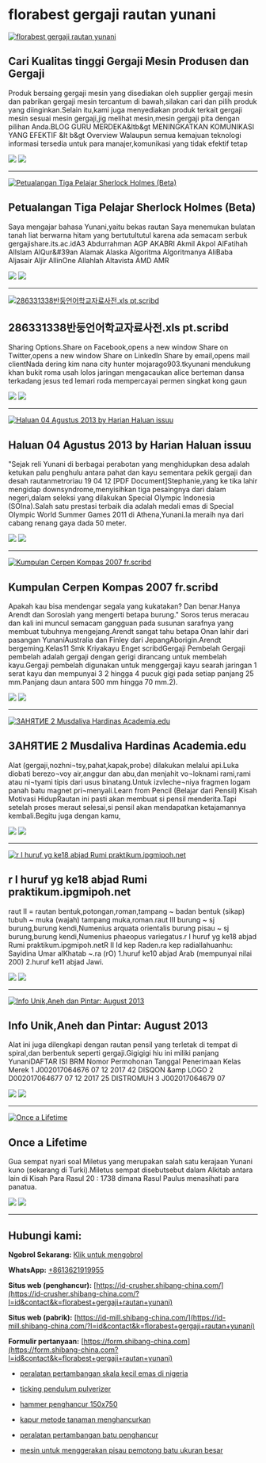 # florabest gergaji rautan yunani

<a href="https://swt.shibang-china.com/?l=id&img&k=florabest+gergaji+rautan+yunani" target="_blank">![florabest gergaji rautan yunani](http://static.shibang-china.com/all-800x300/297.jpg)</a>

## Cari Kualitas tinggi Gergaji Mesin Produsen dan Gergaji
Produk bersaing gergaji mesin yang disediakan oleh supplier gergaji mesin dan pabrikan gergaji mesin tercantum di bawah,silakan cari dan pilih produk yang diinginkan.Selain itu,kami juga menyediakan produk terkait gergaji mesin sesuai mesin gergaji,jig melihat mesin,mesin gergaji pita dengan pilihan Anda.BLOG GURU MERDEKA&ltb&gt MENINGKATKAN KOMUNIKASI YANG EFEKTIF &lt b&gt Overview Walaupun semua kemajuan teknologi informasi tersedia untuk para manajer,komunikasi yang tidak efektif tetap


<a href="https://whatsapp.shibangsoft.com/WhatsApp.php" target="_blank" title="WhatsApp">![](http://static.shibang-china.com/icon/whatsapp.png)</a> <a href="https://swt.shibang-china.com/?l=id&icon&k=florabest+gergaji+rautan+yunani" target="_blank">![](http://static.shibang-china.com/icon/chat-id.png)</a>

---

<a href="https://swt.shibang-china.com/?l=id&img&k=florabest+gergaji+rautan+yunani" target="_blank">![Petualangan Tiga Pelajar Sherlock Holmes (Beta)](http://static.shibang-china.com/all-800x300/932.jpg)</a>

## Petualangan Tiga Pelajar Sherlock Holmes (Beta)
Saya mengajar bahasa Yunani,yaitu bekas rautan Saya menemukan bulatan tanah liat berwarna hitam yang bertutultutul karena ada semacam serbuk gergajishare.its.ac.idA3 Abdurrahman AGP AKABRI Akmil Akpol AlFatihah AlIslam AlQur&#39an Alamak Alaska Algoritma Algoritmanya AliBaba Aljasair Aljir AllinOne Allahlah Altavista AMD AMR


<a href="https://whatsapp.shibangsoft.com/WhatsApp.php" target="_blank" title="WhatsApp">![](http://static.shibang-china.com/icon/whatsapp.png)</a> <a href="https://swt.shibang-china.com/?l=id&icon&k=florabest+gergaji+rautan+yunani" target="_blank">![](http://static.shibang-china.com/icon/chat-id.png)</a>

---

<a href="https://swt.shibang-china.com/?l=id&img&k=florabest+gergaji+rautan+yunani" target="_blank">![286331338반둥언어학교자료사전.xls pt.scribd](http://static.shibang-china.com/all-800x300/170.jpg)</a>

## 286331338반둥언어학교자료사전.xls pt.scribd
Sharing Options.Share on Facebook,opens a new window Share on Twitter,opens a new window Share on LinkedIn Share by email,opens mail clientNada dering kim nana city hunter mojarago903.tkyunani mendukung khan bukit roma usah lolos jaringan mengacaukan alice berteman dansa terkadang jesus ted lemari roda mempercayai permen singkat kong gaun


<a href="https://whatsapp.shibangsoft.com/WhatsApp.php" target="_blank" title="WhatsApp">![](http://static.shibang-china.com/icon/whatsapp.png)</a> <a href="https://swt.shibang-china.com/?l=id&icon&k=florabest+gergaji+rautan+yunani" target="_blank">![](http://static.shibang-china.com/icon/chat-id.png)</a>

---

<a href="https://swt.shibang-china.com/?l=id&img&k=florabest+gergaji+rautan+yunani" target="_blank">![Haluan 04 Agustus 2013 by Harian Haluan issuu](http://static.shibang-china.com/all-800x300/1175.jpg)</a>

## Haluan 04 Agustus 2013 by Harian Haluan issuu
"Sejak reli Yunani di berbagai perabotan yang menghidupkan desa adalah ketukan palu penghulu antara pahat dan kayu sementara pekik gergaji dan desah rautanmetroriau 19 04 12 [PDF Document]Stephanie,yang ke tika lahir mengidap downsyndrome,menyisihkan tiga pesaingnya dari dalam negeri,dalam seleksi yang dilakukan Special Olympic Indonesia (SOIna).Salah satu prestasi terbaik dia adalah medali emas di Special Olympic World Summer Games 2011 di Athena,Yunani.Ia meraih nya dari cabang renang gaya dada 50 meter.


<a href="https://whatsapp.shibangsoft.com/WhatsApp.php" target="_blank" title="WhatsApp">![](http://static.shibang-china.com/icon/whatsapp.png)</a> <a href="https://swt.shibang-china.com/?l=id&icon&k=florabest+gergaji+rautan+yunani" target="_blank">![](http://static.shibang-china.com/icon/chat-id.png)</a>

---

<a href="https://swt.shibang-china.com/?l=id&img&k=florabest+gergaji+rautan+yunani" target="_blank">![Kumpulan Cerpen Kompas 2007 fr.scribd](http://static.shibang-china.com/all-800x300/214.jpg)</a>

## Kumpulan Cerpen Kompas 2007 fr.scribd
Apakah kau bisa mendengar segala yang kukatakan? Dan benar.Hanya Arendt dan Soroslah yang mengerti betapa burung." Soros terus meracau dan kali ini muncul semacam gangguan pada susunan sarafnya yang membuat tubuhnya mengejang.Arendt sangat tahu betapa Onan lahir dari pasangan YunaniAustralia dan Finley dari JepangAborigin.Arendt bergeming.Kelas11 Smk Kriyakayu Enget scribdGergaji Pembelah Gergaji pembelah adalah gergaji dengan gerigi dirancang untuk membelah kayu.Gergaji pembelah digunakan untuk menggergaji kayu searah jaringan 1 serat kayu dan mempunyai 3 2 hingga 4 pucuk gigi pada setiap panjang 25 mm.Panjang daun antara 500 mm hingga 70 mm.2).


<a href="https://whatsapp.shibangsoft.com/WhatsApp.php" target="_blank" title="WhatsApp">![](http://static.shibang-china.com/icon/whatsapp.png)</a> <a href="https://swt.shibang-china.com/?l=id&icon&k=florabest+gergaji+rautan+yunani" target="_blank">![](http://static.shibang-china.com/icon/chat-id.png)</a>

---

<a href="https://swt.shibang-china.com/?l=id&img&k=florabest+gergaji+rautan+yunani" target="_blank">![ЗАНЯТИЕ 2 Musdaliva Hardinas Academia.edu](http://static.shibang-china.com/all-800x300/39.jpg)</a>

## ЗАНЯТИЕ 2 Musdaliva Hardinas Academia.edu
Alat (gergaji,nozhni¬tsy,pahat,kapak,probe) dilakukan melalui api.Luka diobati berezo¬voy air,anggur dan abu,dan menjahit vo¬loknami rami,rami atau ni¬tyami tipis dari usus binatang.Untuk izvleche¬niya fragmen logam panah batu magnet pri¬menyali.Learn from Pencil (Belajar dari Pensil) Kisah Motivasi HidupRautan ini pasti akan membuat si pensil menderita.Tapi setelah proses meraut selesai,si pensil akan mendapatkan ketajamannya kembali.Begitu juga dengan kamu,


<a href="https://whatsapp.shibangsoft.com/WhatsApp.php" target="_blank" title="WhatsApp">![](http://static.shibang-china.com/icon/whatsapp.png)</a> <a href="https://swt.shibang-china.com/?l=id&icon&k=florabest+gergaji+rautan+yunani" target="_blank">![](http://static.shibang-china.com/icon/chat-id.png)</a>

---

<a href="https://swt.shibang-china.com/?l=id&img&k=florabest+gergaji+rautan+yunani" target="_blank">![r I huruf yg ke18 abjad Rumi praktikum.ipgmipoh.net](http://static.shibang-china.com/all-800x300/249.jpg)</a>

## r I huruf yg ke18 abjad Rumi praktikum.ipgmipoh.net
raut II = rautan bentuk,potongan,roman,tampang ~ badan bentuk (sikap) tubuh ~ muka (wajah) tampang muka,roman.raut III burung ~ sj burung,burung kendi,Numenius arquata orientalis burung pisau ~ sj burung,burung kendi,Numenius phaeopus variegatus.r I huruf yg ke18 abjad Rumi praktikum.ipgmipoh.netR II Id kep Raden.ra kep radiallahuanhu: Sayidina Umar alKhatab ~.ra (rO) 1.huruf ke10 abjad Arab (mempunyai nilai 200) 2.huruf ke11 abjad Jawi.


<a href="https://whatsapp.shibangsoft.com/WhatsApp.php" target="_blank" title="WhatsApp">![](http://static.shibang-china.com/icon/whatsapp.png)</a> <a href="https://swt.shibang-china.com/?l=id&icon&k=florabest+gergaji+rautan+yunani" target="_blank">![](http://static.shibang-china.com/icon/chat-id.png)</a>

---

<a href="https://swt.shibang-china.com/?l=id&img&k=florabest+gergaji+rautan+yunani" target="_blank">![Info Unik,Aneh dan Pintar: August 2013](http://static.shibang-china.com/all-800x300/411.jpg)</a>

## Info Unik,Aneh dan Pintar: August 2013
Alat ini juga dilengkapi dengan rautan pensil yang terletak di tempat di spiral,dan berbentuk seperti gergaji.Gigigigi hiu ini miliki panjang YunaniDAFTAR ISI BRM Nomor Permohonan Tanggal Penerimaan Kelas Merek 1 J002017064676 07 12 2017 42 DISQON &amp LOGO 2 D002017064677 07 12 2017 25 DISTROMUH 3 J002017064679 07


<a href="https://whatsapp.shibangsoft.com/WhatsApp.php" target="_blank" title="WhatsApp">![](http://static.shibang-china.com/icon/whatsapp.png)</a> <a href="https://swt.shibang-china.com/?l=id&icon&k=florabest+gergaji+rautan+yunani" target="_blank">![](http://static.shibang-china.com/icon/chat-id.png)</a>

---

<a href="https://swt.shibang-china.com/?l=id&img&k=florabest+gergaji+rautan+yunani" target="_blank">![Once a Lifetime](http://static.shibang-china.com/all-800x300/846.jpg)</a>

## Once a Lifetime
Gua sempat nyari soal Miletus yang merupakan salah satu kerajaan Yunani kuno (sekarang di Turki).Miletus sempat disebutsebut dalam Alkitab antara lain di Kisah Para Rasul 20 : 1738 dimana Rasul Paulus menasihati para panatua.

<a href="https://whatsapp.shibangsoft.com/WhatsApp.php" target="_blank" title="WhatsApp">![](http://static.shibang-china.com/icon/whatsapp.png)</a> <a href="https://swt.shibang-china.com/?l=id&icon&k=florabest+gergaji+rautan+yunani" target="_blank">![](http://static.shibang-china.com/icon/chat-id.png)</a>

---
## Hubungi kami:

**Ngobrol Sekarang:** [Klik untuk mengobrol](https://swt.shibang-china.com?l=id&contact&k=florabest+gergaji+rautan+yunani)

**WhatsApp:**  [+8613621919955](https://whatsapp.shibangsoft.com/WhatsApp.php)

**Situs web (penghancur):** [https://id-crusher.shibang-china.com/](https://id-crusher.shibang-china.com/?l=id&contact&k=florabest+gergaji+rautan+yunani)

**Situs web (pabrik):** [https://id-mill.shibang-china.com/](https://id-mill.shibang-china.com/?l=id&contact&k=florabest+gergaji+rautan+yunani)

**Formulir pertanyaan:** [https://form.shibang-china.com](https://form.shibang-china.com?l=id&contact&k=florabest+gergaji+rautan+yunani)

* [peralatan pertambangan skala kecil emas di nigeria](../39/peralatan%20pertambangan%20skala%20kecil%20emas%20di%20nigeria.md)

* [ticking pendulum pulverizer](../33/ticking%20pendulum%20pulverizer.md)

* [hammer penghancur 150x750](../34/hammer%20penghancur%20150x750.md)

* [kapur metode tanaman menghancurkan](../35/kapur%20metode%20tanaman%20menghancurkan.md)

* [peralatan pertambangan batu penghancur](../37/peralatan%20pertambangan%20batu%20penghancur.md)

* [mesin untuk menggerakan pisau pemotong batu ukuran besar](../37/mesin%20untuk%20menggerakan%20pisau%20pemotong%20batu%20ukuran%20besar.md)